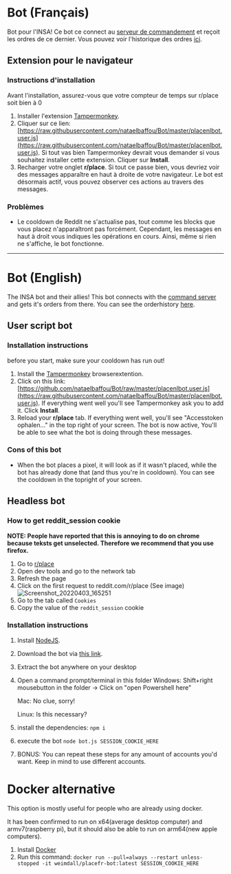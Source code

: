 # Bot (Français)

Bot pour l'INSA! Ce bot ce connect au [serveur de commandement](https://github.com/nataelbaffou/Commando) et reçoit les ordres de ce dernier. Vous pouvez voir l'historique des ordres [ici](http:/146.148.123.244:3987/).

## Extension pour le navigateur

### Instructions d'installation

Avant l'installation, assurez-vous que votre compteur de temps sur r/place soit bien à 0

1. Installer l'extension [Tampermonkey](https://www.tampermonkey.net/).
2. Cliquer sur ce lien: [https://raw.githubusercontent.com/nataelbaffou/Bot/master/placenlbot.user.js](https://raw.githubusercontent.com/nataelbaffou/Bot/master/placenlbot.user.js). Si tout vas bien Tampermonkey devrait vous demander si vous souhaitez installer cette extension. Cliquer sur **Install**.
3. Recharger votre onglet **r/place**. Si tout ce passe bien, vous devriez voir des messages apparaître en haut à droite de votre navigateur. Le bot est désormais actif, vous pouvez observer ces actions au travers des messages.

### Problèmes

- Le cooldown de Reddit ne s'actualise pas, tout comme les blocks que vous placez n'apparaîtront pas forcément. Cependant, les messages en haut à droit vous indiques les opérations en cours. Ainsi, même si rien ne s'affiche, le bot fonctionne.

---

# Bot (English)

The INSA bot and their allies! This bot connects with the [command server](https://github.com/nataelbaffou/Commando) and gets it's orders from there. You can see the orderhistory [here](http:/146.148.123.244:3987/).

## User script bot

### Installation instructions

before you start, make sure your cooldown has run out!

1. Install the [Tampermonkey](https://www.tampermonkey.net/) browserextention.
2. Click on this link: [https://github.com/nataelbaffou/Bot/raw/master/placenlbot.user.js](https://raw.githubusercontent.com/nataelbaffou/Bot/master/placenlbot.user.js). If everything went well you'll see Tampermonkey ask you to add it. Click **Install**.
3. Reload your **r/place** tab. If everything went well, you'll see "Accesstoken ophalen..." in the top right of your screen. The bot is now active, You'll be able to see what the bot is doing through these messages.

### Cons of this bot

- When the bot places a pixel, it will look as if it wasn't placed, while the bot has already done that (and thus you're in cooldown). You can see the cooldown in the topright of your screen.

## Headless bot

### How to get reddit_session cookie
**NOTE: People have reported that this is annoying to do on chrome because teksts get unselected. Therefore we recommend that you use firefox.**

1. Go to [r/place](https://reddit.com/r/place)
2. Open dev tools and go to the network tab
3. Refresh the page
4. Click on the first request to reddit.com/r/place (See image)
![Screenshot_20220403_165251](https://user-images.githubusercontent.com/9784257/161433856-27ef7e7c-7f00-4b37-b274-4199ea919aa9.png)
5. Go to the tab called `Cookies`
6. Copy the value of the `reddit_session` cookie

### Installation instructions

1. Install [NodeJS](https://nodejs.org/).
2. Download the bot via [this link](https://github.com/Skeeww/Bot/archive/refs/heads/master.zip).
3. Extract the bot anywhere on your desktop
4. Open a command prompt/terminal in this folder
    Windows: Shift+right mousebutton in the folder -> Click on "open Powershell here"
    
    Mac: No clue, sorry!
    
    Linux: Is this necessary?
5. install the dependencies: `npm i`
6. execute the bot `node bot.js SESSION_COOKIE_HERE`
7. BONUS: You can repeat these steps for any amount of accounts you'd want. Keep in mind to use different accounts.

# Docker alternative

This option is mostly useful for people who are already using docker.

It has been confirmed to run on x64(average desktop computer) and armv7(raspberry pi), but it should also be able to run on arm64(new apple computers).

1. Install [Docker](https://docs.docker.com/get-docker/)
2. Run this command: `docker run --pull=always --restart unless-stopped -it weimdall/placefr-bot:latest SESSION_COOKIE_HERE`


